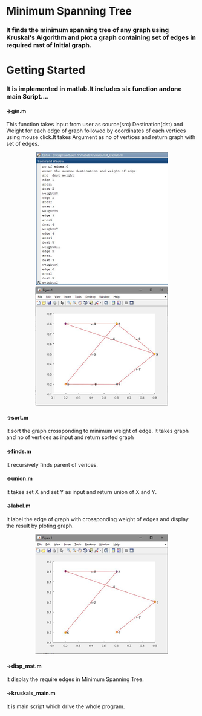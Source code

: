 # Minimum Spanning Tree
### It finds the minimum spanning tree of any graph using Kruskal's Algorithm and plot  a graph containing set of edges in required mst of Initial graph.

# Getting Started
### It is implemented in matlab.It includes six function andone main Script.... 
#### ->gin.m
This function takes input from user as source(src) Destination(dst) and Weight for each edge of graph followed by coordinates of 
each vertices using mouse click.It takes Argument as no of vertices and return graph with set of edges.
<p align="center">
  <img src="https://github.com/premsagar279/Kruskals-Algorithm/blob/master/input2.JPG?raw=true" width="350"/>
  <img src="https://github.com/premsagar279/Kruskals-Algorithm/blob/master/input1.JPG?raw=true" width="350"/>
</p>

#### ->sort.m
It sort the graph crossponding to minimum weight of edge. It takes graph and no of vertices as input and return sorted graph

#### ->finds.m
It recursively finds parent of verices.

#### ->union.m
It takes set X and set Y as input and return union of X and Y.

#### ->label.m
It label the edge of graph with crossponding weight of edges and display the result by ploting graph.
<p align="center">
  <img src="https://github.com/premsagar279/Kruskals-Algorithm/blob/master/output1.JPG?raw=true" width="350"/>
</p>

#### ->disp_mst.m 
It display the require edges in Minimum Spanning Tree.

#### ->kruskals_main.m
It is main script which drive the whole program.
